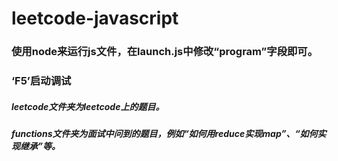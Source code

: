 # leetcode-javascript

### 使用node来运行js文件，在launch.js中修改“program”字段即可。

### ‘F5’启动调试

##### leetcode文件夹为leetcode上的题目。
##### functions文件夹为面试中问到的题目，例如“如何用reduce实现map”、“如何实现继承”等。
